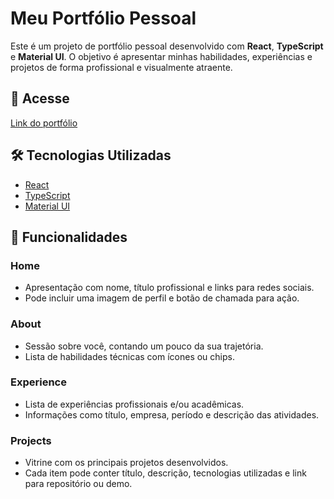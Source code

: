 # Meu Portfólio Pessoal

Este é um projeto de portfólio pessoal desenvolvido com **React**, **TypeScript** e **Material UI**. O objetivo é apresentar minhas habilidades, experiências e projetos de forma profissional e visualmente atraente.

## 🔗 Acesse

[Link do portfólio](https://seu-dominio.com) 

## 🛠️ Tecnologias Utilizadas

- [React](https://reactjs.org/)
- [TypeScript](https://www.typescriptlang.org/)
- [Material UI](https://mui.com/)

## 🚀 Funcionalidades

### Home 
- Apresentação com nome, título profissional e links para redes sociais.
- Pode incluir uma imagem de perfil e botão de chamada para ação.

### About
- Sessão sobre você, contando um pouco da sua trajetória.
- Lista de habilidades técnicas com ícones ou chips.

### Experience
- Lista de experiências profissionais e/ou acadêmicas.
- Informações como título, empresa, período e descrição das atividades.

### Projects
- Vitrine com os principais projetos desenvolvidos.
- Cada item pode conter título, descrição, tecnologias utilizadas e link para repositório ou demo.

